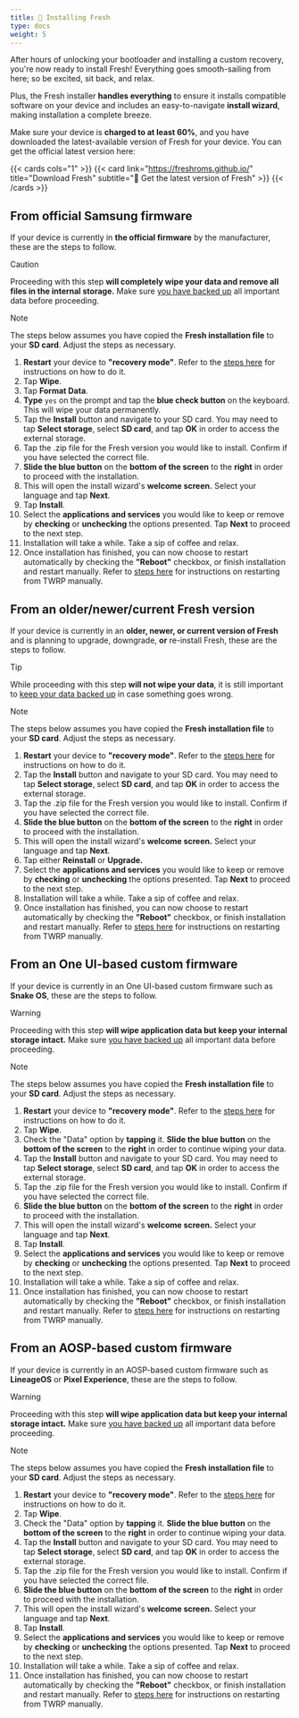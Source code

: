 ```yaml
---
title: 🍋 Installing Fresh
type: docs
weight: 5
---
```


After hours of unlocking your bootloader and installing a custom recovery, you're now ready to install Fresh! Everything goes smooth-sailing from here; so be excited, sit back, and relax.

Plus, the Fresh installer **handles everything** to ensure it installs compatible software on your device and includes an easy-to-navigate **install wizard**, making installation a complete breeze.

Make sure your device is **charged to at least 60%**, and you have downloaded the latest-available version of Fresh for your device. You can get the official latest version here:

{{< cards cols="1" >}}
  {{< card link="https://freshroms.github.io/" title="Download Fresh" subtitle="🍋 Get the latest version of Fresh" >}}
{{< /cards >}}

## From official Samsung firmware

If your device is currently in **the official firmware** by the manufacturer, these are the steps to follow.

> [!CAUTION]
> Proceeding with this step **will completely wipe your data and remove all files in the internal storage.** Make sure [you have backed up](../backing-up-your-data) all important data before proceeding.

> [!NOTE]
> The steps below assumes you have copied the **Fresh installation file** to your **SD card**. Adjust the steps as necessary.

1. **Restart** your device to **"recovery mode"**. Refer to the [steps here](../installing-a-custom-recovery#opening-twrp-after-installation) for instructions on how to do it.
2. Tap **Wipe**.
3. Tap **Format Data**.
4. **Type** `yes` on the prompt and tap the **blue check button** on the keyboard. This will wipe your data permanently.
5. Tap the **Install** button and navigate to your SD card. You may need to tap **Select storage**, select **SD card**, and tap **OK** in order to access the external storage.
6. Tap the .zip file for the Fresh version you would like to install. Confirm if you have selected the correct file.
7. **Slide the blue button** on the **bottom of the screen** to the **right** in order to proceed with the installation.
8. This will open the install wizard's **welcome screen.** Select your language and tap **Next**.
9. Tap **Install**.
10. Select the **applications and services** you would like to keep or remove by **checking** or **unchecking** the options presented. Tap **Next** to proceed to the next step.
11. Installation will take a while. Take a sip of coffee and relax.
12. Once installation has finished, you can now choose to restart automatically by checking the **"Reboot"** checkbox, or finish installation and restart manually. Refer to [steps here](../installing-a-custom-recovery#restarting-your-device-to-its-normal-state) for instructions on restarting from TWRP manually.

## From an older/newer/current Fresh version

If your device is currently in an **older, newer, or current version of Fresh** and is planning to upgrade, downgrade, **or** re-install Fresh, these are the steps to follow.

> [!TIP]
> While proceeding with this step **will not wipe your data**, it is still important to [keep your data backed up](../backing-up-your-data) in case something goes wrong.

> [!NOTE]
> The steps below assumes you have copied the **Fresh installation file** to your **SD card**. Adjust the steps as necessary.

1. **Restart** your device to **"recovery mode"**. Refer to the [steps here](../installing-a-custom-recovery#opening-twrp-after-installation) for instructions on how to do it.
2. Tap the **Install** button and navigate to your SD card. You may need to tap **Select storage**, select **SD card**, and tap **OK** in order to access the external storage.
3. Tap the .zip file for the Fresh version you would like to install. Confirm if you have selected the correct file.
4. **Slide the blue button** on the **bottom of the screen** to the **right** in order to proceed with the installation.
5. This will open the install wizard's **welcome screen.** Select your language and tap **Next**.
6. Tap either **Reinstall** or **Upgrade.**
7. Select the **applications and services** you would like to keep or remove by **checking** or **unchecking** the options presented. Tap **Next** to proceed to the next step.
8. Installation will take a while. Take a sip of coffee and relax.
9. Once installation has finished, you can now choose to restart automatically by checking the **"Reboot"** checkbox, or finish installation and restart manually. Refer to [steps here](../installing-a-custom-recovery#restarting-your-device-to-its-normal-state) for instructions on restarting from TWRP manually.

## From an One UI-based custom firmware

If your device is currently in an One UI-based custom firmware such as **Snake OS**, these are the steps to follow.

> [!WARNING]
> Proceeding with this step **will wipe application data but keep your internal storage intact.** Make sure [you have backed up](../backing-up-your-data) all important data before proceeding.

> [!NOTE]
> The steps below assumes you have copied the **Fresh installation file** to your **SD card**. Adjust the steps as necessary.

1. **Restart** your device to **"recovery mode"**. Refer to the [steps here](../installing-a-custom-recovery#opening-twrp-after-installation) for instructions on how to do it.
2. Tap **Wipe**.
3. Check the "Data" option by **tapping** it. **Slide the blue button** on the **bottom of the screen** to the **right** in order to continue wiping your data.
4. Tap the **Install** button and navigate to your SD card. You may need to tap **Select storage**, select **SD card**, and tap **OK** in order to access the external storage.
5. Tap the .zip file for the Fresh version you would like to install. Confirm if you have selected the correct file.
6. **Slide the blue button** on the **bottom of the screen** to the **right** in order to proceed with the installation.
7. This will open the install wizard's **welcome screen.** Select your language and tap **Next**.
8. Tap **Install**.
9. Select the **applications and services** you would like to keep or remove by **checking** or **unchecking** the options presented. Tap **Next** to proceed to the next step.
10. Installation will take a while. Take a sip of coffee and relax.
11. Once installation has finished, you can now choose to restart automatically by checking the **"Reboot"** checkbox, or finish installation and restart manually. Refer to [steps here](../installing-a-custom-recovery#restarting-your-device-to-its-normal-state) for instructions on restarting from TWRP manually.

## From an AOSP-based custom firmware

If your device is currently in an AOSP-based custom firmware such as **LineageOS** or **Pixel Experience**, these are the steps to follow.

> [!WARNING]
> Proceeding with this step **will wipe application data but keep your internal storage intact.** Make sure [you have backed up](../backing-up-your-data  ) all important data before proceeding.

> [!NOTE]
> The steps below assumes you have copied the **Fresh installation file** to your **SD card**. Adjust the steps as necessary.

1. **Restart** your device to **"recovery mode"**. Refer to the [steps here](../installing-a-custom-recovery#opening-twrp-after-installation) for instructions on how to do it.
2. Tap **Wipe**.
3. Check the "Data" option by **tapping** it. **Slide the blue button** on the **bottom of the screen** to the **right** in order to continue wiping your data.
4. Tap the **Install** button and navigate to your SD card. You may need to tap **Select storage**, select **SD card**, and tap **OK** in order to access the external storage.
5. Tap the .zip file for the Fresh version you would like to install. Confirm if you have selected the correct file.
6. **Slide the blue button** on the **bottom of the screen** to the **right** in order to proceed with the installation.
7. This will open the install wizard's **welcome screen.** Select your language and tap **Next**.
8. Tap **Install**.
9. Select the **applications and services** you would like to keep or remove by **checking** or **unchecking** the options presented. Tap **Next** to proceed to the next step.
10. Installation will take a while. Take a sip of coffee and relax.
11. Once installation has finished, you can now choose to restart automatically by checking the **"Reboot"** checkbox, or finish installation and restart manually. Refer to [steps here](../installing-a-custom-recovery#restarting-your-device-to-its-normal-state) for instructions on restarting from TWRP manually.

